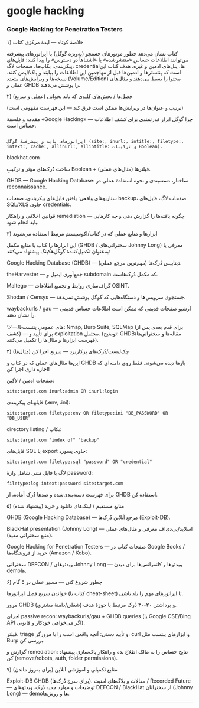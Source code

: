 # google hacking


### Google Hacking for Penetration Testers

۱) خلاصهٔ کوتاه — ایدهٔ مرکزی کتاب

کتاب نشان می‌دهد چطور موتورهای جستجو (به‌ویژه گوگل) با اپراتورهای پیشرفته می‌توانند اطلاعات حساسِ «منتشرشده» یا «اشتباهاً در دسترس» را پیدا کنند: فایل‌های پیکربندی، بکاپ‌ها، صفحات لاگ، credentialها، پنل‌های ادمین و غیره. هدف کتاب این است که پنتسترها و ادمین‌ها قبل از مهاجمین این اطلاعات را بیابند و پاک/ایمن کنند. نسخه‌ها و ویرایش‌های متعدد (Volume/Edition) محتوا را بسط می‌دهند و مثال‌های عملی و GHDB را پوشش می‌دهند. 


۲) فصل‌ها / بخش‌های کلیدی که باید بخوانی (عملی و سریع)

(ترتیب و عنوان‌ها در ویرایش‌ها ممکن است فرق کند — این فهرست مفهومی است)

مقدمه و فلسفهٔ «Google Hacking» — چرا گوگل ابزار قدرتمندی برای کشف اطلاعات حساس است. 
```

اپراتورهای پایه و پیشرفتهٔ گوگل (site:, inurl:, intitle:, filetype:, intext:, cache:, allinurl:, allintitle: و ترکیبات Boolean).
```
blackhat.com

ساخت دُرک‌های مؤثر و ترکیبِ Boolean + فیلترها (مثال‌های عملی). 


GHDB — Google Hacking Database: ساختار، دسته‌بندی و نحوه استفاده‌ٔ عملی در reconnaissance. 


سناریوهای واقعی: یافتن فایل‌های پیکربندی، صفحات backup، صفحات لاگ، فایل‌های SQL/XLS حاوی credentials. 


قوانین اخلاقی و راهکار remediation — چگونه یافته‌ها را گزارش دهی و چه کارهایی باید انجام شود. 


۳) ابزارها و منابع عملی که در کتاب/اکوسیستم مرتبط استفاده می‌شوند

این ابزارها را کتاب یا منابع مکمل (GHDB / سخنرانی‌های Johnny Long) معرفی یا به‌عنوان تکمیل‌کنندهٔ گوگل‌هکینگ پیشنهاد می‌کنند:

Google Hacking Database (GHDB) — دیتابیس دُرک‌ها (مهم‌ترین مرجع عملی). 


theHarvester — جمع‌آوری ایمیل و subdomain که مکمل دُرک‌هاست.

Maltego — گراف‌سازی روابط و تجمیع اطلاعات OSINT.

Shodan / Censys — جستجوی سرویس‌ها و دستگاه‌هایی که گوگل پوشش نمی‌دهد.

waybackurls / gau — آرشیوِ صفحات قدیمی که ممکن است اطلاعات حساس قدیمی را نشان دهند.

ツールهای عمومی پنتست: Nmap, Burp Suite, SQLMap (برای قدم بعدی پس از کشف) — برای تأیید و exploitation محتمل.
(توضیح: GHDB/مقاله‌ها و سخنرانی‌ها فهرست ابزارها و مثال‌ها را تکمیل می‌کنند). 


۴) چک‌لیست/دُرک‌های پرکاربرد — سریع اجرا کن (مثال‌ها)

این‌ها مثال‌های عملی که در کتاب و GHDB بارها دیده می‌شوند. فقط روی دامنه‌ای که اجازه داری اجرا کن!

صفحات ادمین / لاگین:
```
site:target.com inurl:admin OR inurl:login
```

فایلهـای پیکربندی (.env, .ini):
```
site:target.com filetype:env OR filetype:ini "DB_PASSWORD" OR "DB_USER"
```

directory listing / بکاپ:
```
site:target.com "index of" "backup"
```

فایل‌های SQL یا export حاوی پسورد:
```
site:target.com filetype:sql "password" OR "credential"
```

لاگ یا فایل متنی شامل واژهٔ password:
```
filetype:log intext:password site:target.com
```

برای فهرست دسته‌بندی‌شده و صدها دُرک آماده، از GHDB استفاده کن. 


۵) منابع مستقیم / لینک‌های دانلود و خرید (پیشنهاد شده)

GHDB (Google Hacking Database) — مرجع آنلاین دُرک‌ها (Exploit-DB). 


BlackHat presentation (Johnny Long) — اسلاید/پی‌دی‌اف معرفی و مثال‌های عملی (منبع سخنرانی مفید). 


Google Hacking for Penetration Testers — صفحات کتاب در Google Books / خرید از فروشگاه‌ها (Amazon / Kobo). 


سخنرانی DEFCON / ویدئوهای Johnny Long — ویدئوها و کانفرانس‌ها برای دیدن demoها. 



۶) چطور شروع کنی — مسیر عملی در ۵ گام

خواندن سریع فصل اپراتورها (کتاب یا cheat-sheet) تا اپراتورهای مهم را بلد باشی. 


مرور GHDB و برداشتن ۲۰-۳۰ دُرک مرتبط با حوزهٔ هدف (شغلی/دامنهٔ مشتری). 


اجرای passive recon: waybackurls/gau + GHDB queries (یا Google CSE/Bing API اگر می‌خواهی خودکار و قانونی). 


فیلتر، triage و تأیید دستی: آنچه واقعی است را با مرورگر، curl و ابزارهای پنتست مثل Burp بررسی کن.

گزارش و remediation: نتایج حساس را به مالک اطلاع بده و راهکار پاک‌سازی پیشنهاد کن (remove/robots, auth, folder permissions).

۷) منابع تکمیلی و آموزشی آنلاین (برای به‌روز ماندن)

Exploit-DB GHDB (برای سرچ دُرک‌ها). 
مقالات و بلاگ‌های امنیت / Recorded Future — توضیحات و موارد جدید دُرک. 
ویدئوهای DEFCON / BlackHat از سخنرانان (Johnny Long) — demoها و روش‌ها. 

---


